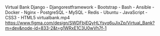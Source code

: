 Virtual Bank
Django - Djangorestframework - Bootstrap - Bash - Ansible - Docker - Nginx - PostgreSQL - MySQL - Redis - Ubuntu - JavaScript - CSS3 - HTML5
virtualbank.mp4
https://www.figma.com/design/SWDFbjEQyHLYsyq6uJixZp/Virtual_Bank?m=dev&node-id=833-2&t=g1WRxE1C3U0wVh7f-1